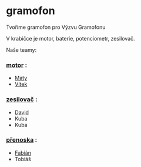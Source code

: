 # gramofon
Tvoříme gramofon pro Výzvu Gramofonu

V krabičce je motor, baterie, potenciometr, zesilovač.  

Naše teamy:

### [motor](motor.md) :
 - [Maty](https://github.com/matyasvanke)
 - [Vítek](https://github.com/vextr2009)

### [zesilovač](zesilovac.md) :
 - [David](https://github.com/davsla12)
 - Kuba 
 - Kuba

### [přenoska](prenoska.md) :
 - [Fabián](https://github.com/BabaFabaBaba)
 - Tobiáš
